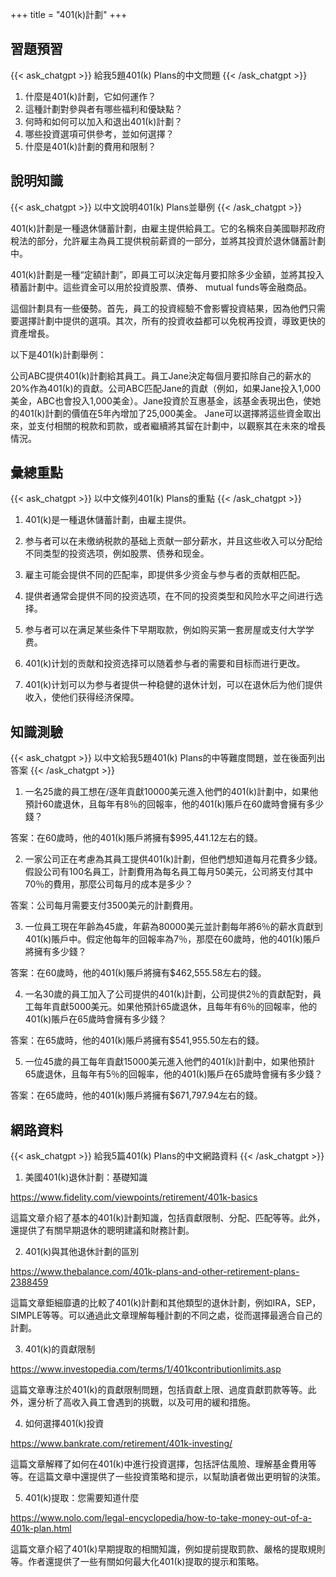 +++
title = "401(k)計劃"
+++
## 習題預習
{{< ask_chatgpt >}}
給我5題401(k) Plans的中文問題
{{< /ask_chatgpt >}}



1. 什麼是401(k)計劃，它如何運作？
2. 這種計劃對參與者有哪些福利和優缺點？
3. 何時和如何可以加入和退出401(k)計劃？
4. 哪些投資選項可供參考，並如何選擇？
5. 什麼是401(k)計劃的費用和限制？   

## 說明知識
{{< ask_chatgpt >}}
以中文說明401(k) Plans並舉例
{{< /ask_chatgpt >}}



401(k)計劃是一種退休儲蓄計劃，由雇主提供給員工。它的名稱來自美國聯邦政府稅法的部分，允許雇主為員工提供稅前薪資的一部分，並將其投資於退休儲蓄計劃中。

401(k)計劃是一種“定額計劃”，即員工可以決定每月要扣除多少金額，並將其投入積蓄計劃中。這些資金可以用於投資股票、債券、 mutual funds等金融商品。

這個計劃具有一些優勢。首先，員工的投資經驗不會影響投資結果，因為他們只需要選擇計劃中提供的選項。其次，所有的投資收益都可以免稅再投資，導致更快的資產增長。

以下是401(k)計劃舉例：

公司ABC提供401(k)計劃給其員工。員工Jane決定每個月要扣除自己的薪水的20%作為401(k)的貢獻。公司ABC匹配Jane的貢獻（例如，如果Jane投入1,000美金，ABC也會投入1,000美金）。Jane投資於互惠基金，該基金表現出色，使她的401(k)計劃的價值在5年內增加了25,000美金。 Jane可以選擇將這些資金取出來，並支付相關的稅款和罰款，或者繼續將其留在計劃中，以觀察其在未來的增長情況。   

## 彙總重點
{{< ask_chatgpt >}}
以中文條列401(k) Plans的重點
{{< /ask_chatgpt >}}



1. 401(k)是一種退休儲蓄計劃，由雇主提供。

2. 参与者可以在未缴纳税款的基础上贡献一部分薪水，并且这些收入可以分配给不同类型的投资选项，例如股票、债券和现金。

3. 雇主可能会提供不同的匹配率，即提供多少资金与参与者的贡献相匹配。

4. 提供者通常会提供不同的投资选项，在不同的投资类型和风险水平之间进行选择。

5. 参与者可以在满足某些条件下早期取款，例如购买第一套房屋或支付大学学费。

6. 401(k)计划的贡献和投资选择可以随着参与者的需要和目标而进行更改。

7. 401(k)计划可以为参与者提供一种稳健的退休计划，可以在退休后为他们提供收入，使他们获得经济保障。   

## 知識測驗
{{< ask_chatgpt >}}
以中文給我5題401(k) Plans的中等難度問題，並在後面列出答案
{{< /ask_chatgpt >}}



1. 一名25歲的員工想在/逐年貢獻10000美元進入他們的401(k)計劃中，如果他預計60歲退休，且每年有8％的回報率，他的401(k)賬戶在60歲時會擁有多少錢？

答案：在60歲時，他的401(k)賬戶將擁有$995,441.12左右的錢。

2. 一家公司正在考慮為其員工提供401(k)計劃，但他們想知道每月花費多少錢。假設公司有100名員工，計劃費用為每名員工每月50美元，公司將支付其中70％的費用，那麼公司每月的成本是多少？

答案：公司每月需要支付3500美元的計劃費用。

3. 一位員工現在年齡為45歲，年薪為80000美元並計劃每年將6％的薪水貢獻到401(k)賬戶中。假定他每年的回報率為7％，那麼在60歲時，他的401(k)賬戶將擁有多少錢？

答案：在60歲時，他的401(k)賬戶將擁有$462,555.58左右的錢。

4. 一名30歲的員工加入了公司提供的401(k)計劃，公司提供2％的貢獻配對，員工每年貢獻5000美元。如果他預計65歲退休，且每年有6％的回報率，他的401(k)賬戶在65歲時會擁有多少錢？

答案：在65歲時，他的401(k)賬戶將擁有$541,955.50左右的錢。

5. 一位45歲的員工每年貢獻15000美元進入他們的401(k)計劃中，如果他預計65歲退休，且每年有5％的回報率，他的401(k)賬戶在65歲時會擁有多少錢？

答案：在65歲時，他的401(k)賬戶將擁有$671,797.94左右的錢。   

## 網路資料
{{< ask_chatgpt >}}
給我5篇401(k) Plans的中文網路資料
{{< /ask_chatgpt >}}



1. 美國401(k)退休計劃：基礎知識

https://www.fidelity.com/viewpoints/retirement/401k-basics

這篇文章介紹了基本的401(k)計劃知識，包括貢獻限制、分配、匹配等等。此外，還提供了有關早期退休的聰明建議和財務計劃。

2. 401(k)與其他退休計劃的區別

https://www.thebalance.com/401k-plans-and-other-retirement-plans-2388459

這篇文章鉅細靡遺的比較了401(k)計劃和其他類型的退休計劃，例如IRA，SEP，SIMPLE等等。可以通過此文章理解每種計劃的不同之處，從而選擇最適合自己的計劃。

3. 401(k)的貢獻限制

https://www.investopedia.com/terms/1/401kcontributionlimits.asp

這篇文章專注於401(k)的貢獻限制問題，包括貢獻上限、過度貢獻罰款等等。此外，還分析了高收入員工會遇到的挑戰，以及可用的緩和措施。

4. 如何選擇401(k)投資

https://www.bankrate.com/retirement/401k-investing/

這篇文章解釋了如何在401(k)中進行投資選擇，包括評估風險、理解基金費用等等。在這篇文章中還提供了一些投資策略和提示，以幫助讀者做出更明智的決策。

5. 401(k)提取：您需要知道什麼

https://www.nolo.com/legal-encyclopedia/how-to-take-money-out-of-a-401k-plan.html

這篇文章介紹了401(k)早期提取的相關知識，例如提前提取罰款、嚴格的提取規則等。作者還提供了一些有關如何最大化401(k)提取的提示和策略。   

